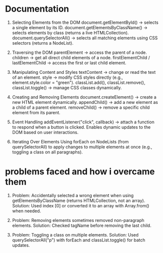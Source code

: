 # Documentation

1. Selecting Elements from the DOM
document.getElementById() → selects a single element by its ID.
document.getElementsByClassName() → selects elements by class (returns a live HTMLCollection).
document.querySelectorAll() → selects all matching elements using CSS selectors (returns a NodeList).

2. Traversing the DOM
parentElement → access the parent of a node.
children → get all direct child elements of a node.
firstElementChild / lastElementChild → access the first or last child element.

3. Manipulating Content and Styles
textContent → change or read the text of an element.
style → modify CSS styles directly (e.g., element.style.color = "green").
classList.add(), classList.remove(), classList.toggle() → manage CSS classes dynamically.

4. Creating and Removing Elements
document.createElement() → create a new HTML element dynamically.
appendChild() → add a new element as a child of a parent element.
removeChild() → remove a specific child element from its parent.

5. Event Handling
addEventListener("click", callback) → attach a function to respond when a button is clicked.
Enables dynamic updates to the DOM based on user interactions.

6. Iterating Over Elements
Using forEach on NodeLists (from querySelectorAll) to apply changes to multiple elements at once (e.g., toggling a class on all paragraphs).

# problems faced and how i overcame them

1. Problem: Accidentally selected a wrong element when using getElementsByClassName (returns HTMLCollection, not an array).
Solution: Used index [0] or converted it to an array with Array.from() when needed.

2. Problem: Removing elements sometimes removed non-paragraph elements.
Solution: Checked tagName before removing the last child.

3. Problem: Toggling a class on multiple elements.
Solution: Used querySelectorAll("p") with forEach and classList.toggle() for batch updates.